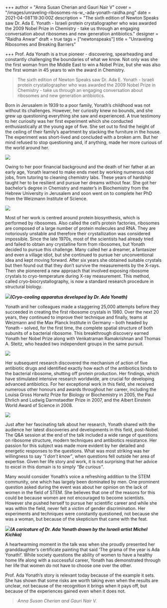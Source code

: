 +++
author = "Anna Susan Cherian and Gauri Nair V"
cover = "/images/unraveling-ribosomes-ns-w_-ada-yonath-raidha.png"
date = 2021-04-08T19:30:00Z
description = "The sixth edition of Newton Speaks saw Dr. Ada E. Yonath - Israeli protein crystallographer who was awarded the 2009 Nobel Prize in Chemistry -  take us through an engaging conversation about ribosomes and new generation antibiotics."
designer = "Raidha Anwar"
draft = true
tags = ["newtonspeaks"]
title = "Unraveling Ribosomes and Breaking Barriers"

+++
Prof. Ada Yonath is a true pioneer - discovering, spearheading and constantly challenging the boundaries of what we know. Not only was she the first woman from the Middle East to win a Nobel Prize, but she was also the first woman in 45 years to win the award in Chemistry.

> The sixth edition of Newton Speaks saw Dr. Ada E. Yonath - Israeli protein crystallographer who was awarded the 2009 Nobel Prize in Chemistry - take us through an engaging conversation about ribosomes and new generation antibiotics.

Born in Jerusalem in 1939 to a poor family, Yonath’s childhood was not without its challenges. However, her curiosity knew no bounds, and she grew up questioning everything she saw and experienced. A true testimony to her curiosity was her first experiment which she conducted enthusiastically at the young age of five. She set out to find the height of the ceiling of their family’s apartment by stacking the furniture in the house. The experiment was short-lived and concluded with a broken arm. But her mind refused to stop questioning and, if anything, made her more curious of the world around her.

![](/images/ada-curious.png)

Owing to her poor financial background and the death of her father at an early age, Yonath learned to make ends meet by working numerous odd jobs, from tutoring to cleaning chemistry labs. These years of hardship taught her to be resilient and pursue her dreams without fear. She got her bachelor’s degree in Chemistry and master’s in Biochemistry from the Hebrew University in Jerusalem and soon went on to complete her PhD from the Weizmann Institute of Science.

![](/images/ada1.png)

Most of her work is centred around protein biosynthesis, which is performed by ribosomes. Also called the cell’s protein factories, ribosomes are composed of a large number of protein molecules and RNA. They are notoriously unstable and therefore their crystallization was considered impossible. Since the late 1970s, most of the scientists had already tried and failed to obtain any crystalline form from ribosomes, but Yonath decided to pursue this challenge. Many called her a dreamer, a fantasizer and even a village idiot, but she continued to pursue her unconventional idea and kept moving forward. After six years she obtained suitable crystals but then found out that they don’t survive the measurements by the X-rays. Then she pioneered a new approach that involved exposing ribosome crystals to cryo-temperature during X-ray measurement. This method, called cryo-biocrystallography, is now a standard research procedure in structural biology.

![](/images/cryo-cooling-apparatus-developed-by-ada-yonath.png)**_(Cryo-cooling apparatus developed by Dr. Ada Yonath)_**

Yonath and her colleagues made a staggering 25,000 attempts before they succeeded in creating the first ribosome crystals in 1980. Over the next 20 years, they continued to improve their technique and finally, teams at Weizmann and the Max Planck Institute in Germany – both headed by Yonath – solved, for the first time, the complete spatial structure of both subunits of a bacterial ribosome. This breakthrough discovery earned Yonath her Nobel Prize along with Venkatraman Ramakrishnan and Thomas A. Steitz, who headed two independent groups in the same pursuit.

![](/images/ada3.gif)

Her subsequent research discovered the mechanism of action of five antibiotic drugs and identified exactly how each of the antibiotics binds to the bacterial ribosome, shutting off protein production. Her findings, which have stimulated intensive research worldwide, are crucial for developing advanced antibiotics. For her exceptional work in this field, she received numerous other honours and awards throughout her career, including the Louisa Gross Horwitz Prize for Biology or Biochemistry in 2005, the Paul Ehrlich and Ludwig Darmstaedter Prize in 2007, and the Albert Einstein World Award of Science in 2008.

![](/images/ada4.png)

Just after her fascinating talk about her research, Yonath shared with the audience her latest discoveries and developments in this field, post-Nobel. The Q&A session at the end of the talk included a wide range of questions on ribosome structure, modern techniques and antibiotics resistance. Her passion for this subject was made more evident by her detailed and energetic responses to the questions. What was most striking was her willingness to say _“I don’t know”_, when questions fell outside her area of expertise. Given her life story and work, it is not surprising that her advice to excel in this domain is to simply _“Be curious”_. 

Many would consider Yonath’s voice a refreshing addition to the STEM community, one which has largely been dominated by men. One prominent question asked during the event was about her opinion on the lack of women in the field of STEM. She believes that one of the reasons for this could be because women are not encouraged to become scientists. However she pushed herself to pursue her scientific career and while she was within the field, never felt a victim of gender discrimination. Her experiments and techniques were constantly questioned, not because she was a woman, but because of the skepticism that came with the feat.

![](/images/ada-yonath-caricature-by-michel-kichka.jpg)**_(A caricature of Dr. Ada Yonath drawn by the Israeli artist Michel Kichka)_**

A heartwarming moment in the talk was when she proudly presented her granddaughter’s certificate painting that said ‘The grama of the year is Ada Yonath!’. While society questions the ability of women to have a healthy home life along with a successful career, Yonath has demonstrated through her life that women do not have to choose one over the other.

Prof. Ada Yonath’s story is relevant today because of the example it sets. She has shown that some risks are worth taking even when the results are unclear, not because of the recognition it brings when it pays off, but because of the experiences gained even when it does not.

> _Anna Susan Cherian and Gauri Nair V._